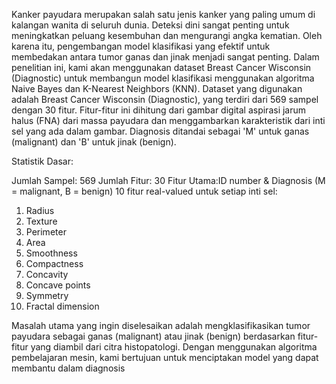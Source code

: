Kanker payudara merupakan salah satu jenis kanker yang paling umum di kalangan wanita di seluruh dunia. Deteksi dini sangat penting untuk meningkatkan peluang kesembuhan dan mengurangi angka kematian. Oleh karena itu, pengembangan model klasifikasi yang efektif untuk membedakan antara tumor ganas dan jinak menjadi sangat penting. Dalam penelitian ini, kami akan menggunakan dataset Breast Cancer Wisconsin (Diagnostic) untuk membangun model klasifikasi menggunakan algoritma Naive Bayes dan K-Nearest Neighbors (KNN).
Dataset yang digunakan adalah Breast Cancer Wisconsin (Diagnostic), yang terdiri dari 569 sampel dengan 30 fitur. Fitur-fitur ini dihitung dari gambar digital aspirasi jarum halus (FNA) dari massa payudara dan menggambarkan karakteristik dari inti sel yang ada dalam gambar. Diagnosis ditandai sebagai 'M' untuk ganas (malignant) dan 'B' untuk jinak (benign).

Statistik Dasar:

Jumlah Sampel: 569
Jumlah Fitur: 30
Fitur Utama:ID number & Diagnosis (M = malignant, B = benign)
10 fitur real-valued untuk setiap inti sel:
1. Radius
2. Texture
3. Perimeter
4. Area
5. Smoothness
6. Compactness
7. Concavity
8. Concave points
9. Symmetry
10. Fractal dimension
    
Masalah utama yang ingin diselesaikan adalah mengklasifikasikan tumor payudara sebagai ganas (malignant) atau jinak (benign) berdasarkan fitur-fitur yang diambil dari citra histopatologi. Dengan menggunakan algoritma pembelajaran mesin, kami bertujuan untuk menciptakan model yang dapat membantu dalam diagnosis
